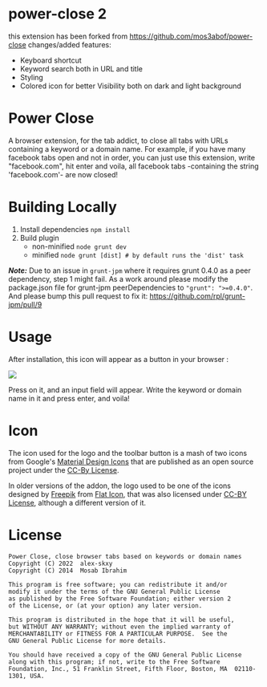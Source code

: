 # power-close 2

this extension has been forked from https://github.com/mos3abof/power-close
changes/added features:

- Keyboard shortcut
- Keyword search both in URL and title
- Styling
- Colored icon for better Visibility both on dark and light background

# Power Close

A browser extension, for the tab addict, to close all tabs with URLs containing a keyword or a domain name. For example,
if you have many facebook tabs open and not in order, you can just use this extension, write "facebook.com", hit enter
and voila, all facebook tabs -containing the string 'facebook.com'- are now closed!

# Building Locally

1. Install dependencies `npm install`
2. Build plugin
    * non-minified `node grunt dev`
    * minified `node grunt [dist] # by default runs the 'dist' task`

***Note:*** Due to an issue in `grunt-jpm` where it requires grunt 0.4.0 as a peer dependency, step 1 might fail. As a
work around please modify the package.json file for grunt-jpm peerDependencies to `"grunt": ">=0.4.0"`. And please bump
this pull request to fix it: https://github.com/rpl/grunt-jpm/pull/9

# Usage

After installation, this icon will appear as a button in your browser :

![](https://raw.githubusercontent.com/mos3abof/firefox-power-close/master/data/icon-64.png)

Press on it, and an input field will appear. Write the keyword or domain name in it and press enter, and voila!

# Icon

The icon used for the logo and the toolbar button is a mash of two icons from
Google's [Material Design Icons](https://design.google.com/icons/) that are published as an open source project under
the [CC-By License](https://creativecommons.org/licenses/by/4.0/).

In older versions of the addon, the logo used to be one of the icons designed by
[Freepik](http://www.freepik.com) from [Flat Icon](http://www.flaticon.com), that was also licensed
under [CC-BY License](http://creativecommons.org/licenses/by/3.0/), although a different version of it.

# License

```
Power Close, close browser tabs based on keywords or domain names
Copyright (C) 2022  alex-skxy
Copyright (C) 2014  Mosab Ibrahim

This program is free software; you can redistribute it and/or
modify it under the terms of the GNU General Public License
as published by the Free Software Foundation; either version 2
of the License, or (at your option) any later version.

This program is distributed in the hope that it will be useful,
but WITHOUT ANY WARRANTY; without even the implied warranty of
MERCHANTABILITY or FITNESS FOR A PARTICULAR PURPOSE.  See the
GNU General Public License for more details.

You should have received a copy of the GNU General Public License
along with this program; if not, write to the Free Software
Foundation, Inc., 51 Franklin Street, Fifth Floor, Boston, MA  02110-1301, USA.
```
